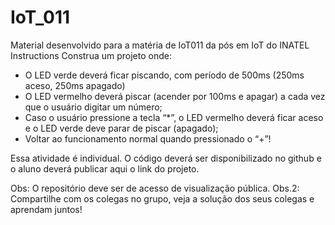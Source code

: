 # IoT_011
Material desenvolvido para a matéria de IoT011 da pós em IoT do INATEL
Instructions
Construa um projeto onde:
- O LED verde deverá ficar piscando, com período de 500ms (250ms aceso, 250ms apagado)
- O LED vermelho deverá piscar (acender por 100ms e apagar) a cada vez que o usuário digitar um número;
- Caso o usuário pressione a tecla “*”, o LED vermelho deverá ficar aceso e o LED verde deve parar de piscar (apagado);
- Voltar ao funcionamento normal quando pressionado o “+”!

Essa atividade é individual.
O código deverá ser disponibilizado no github e o aluno deverá publicar aqui o link do projeto.

Obs: O repositório deve ser de acesso de visualização pública.
Obs.2: Compartilhe com os colegas no grupo, veja a solução dos seus colegas e aprendam juntos!
